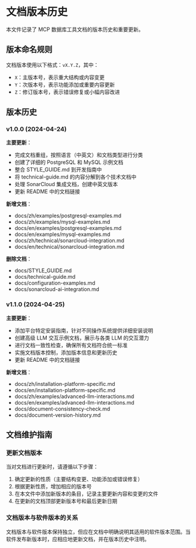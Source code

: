 # 文档版本历史

本文件记录了 MCP 数据库工具文档的版本历史和重要更新。

## 版本命名规则

文档版本使用以下格式：`vX.Y.Z`，其中：

- `X`：主版本号，表示重大结构或内容变更
- `Y`：次版本号，表示功能添加或重要内容更新
- `Z`：修订版本号，表示错误修复或小幅内容改进

## 版本历史

### v1.0.0 (2024-04-24)

**主要更新**：
- 完成文档重组，按照语言（中英文）和文档类型进行分类
- 创建了详细的 PostgreSQL 和 MySQL 示例文档
- 整合 STYLE_GUIDE.md 到开发指南中
- 将 technical-guide.md 的内容分解到各个技术文档中
- 处理 SonarCloud 集成文档，创建中英文版本
- 更新 README 中的文档链接

**新增文档**：
- docs/zh/examples/postgresql-examples.md
- docs/zh/examples/mysql-examples.md
- docs/en/examples/postgresql-examples.md
- docs/en/examples/mysql-examples.md
- docs/zh/technical/sonarcloud-integration.md
- docs/en/technical/sonarcloud-integration.md

**删除文档**：
- docs/STYLE_GUIDE.md
- docs/technical-guide.md
- docs/configuration-examples.md
- docs/sonarcloud-ai-integration.md

### v1.1.0 (2024-04-25)

**主要更新**：
- 添加平台特定安装指南，针对不同操作系统提供详细安装说明
- 创建高级 LLM 交互示例文档，展示与各类 LLM 的交互潜力
- 进行文档一致性检查，确保所有文档符合统一标准
- 实施文档版本控制，添加版本信息和更新历史
- 更新 README 中的文档链接

**新增文档**：
- docs/zh/installation-platform-specific.md
- docs/en/installation-platform-specific.md
- docs/zh/examples/advanced-llm-interactions.md
- docs/en/examples/advanced-llm-interactions.md
- docs/document-consistency-check.md
- docs/document-version-history.md

## 文档维护指南

### 更新文档版本

当对文档进行更新时，请遵循以下步骤：

1. 确定更新的性质（主要结构变更、功能添加或错误修复）
2. 根据更新性质，增加相应的版本号
3. 在本文件中添加新版本的条目，记录主要更新内容和变更的文件
4. 在更新的文档顶部更新版本号和最后更新日期

### 文档版本与软件版本的关系

文档版本与软件版本保持独立，但应在文档中明确说明其适用的软件版本范围。当软件发布新版本时，应相应地更新文档，并在版本历史中注明。
